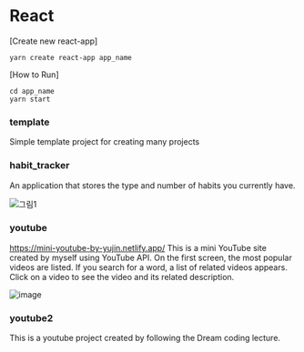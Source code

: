 # React

[Create new react-app]

    yarn create react-app app_name

[How to Run]

    cd app_name
    yarn start
    
### template
Simple template project for creating many projects

### habit_tracker
An application that stores the type and number of habits you currently have.

![그림1](https://user-images.githubusercontent.com/38034994/142859996-f834b0c9-6c73-445d-a929-5ea0f8fef44a.png)

### youtube
https://mini-youtube-by-yujin.netlify.app/
This is a mini YouTube site created by myself using YouTube API. On the first screen, the most popular videos are listed. If you search for a word, a list of related videos appears. Click on a video to see the video and its related description.

![image](https://user-images.githubusercontent.com/38034994/146199851-b7afac1b-9e28-46c2-a327-455a5c886abb.png)

### youtube2
This is a youtube project created by following the Dream coding lecture.
